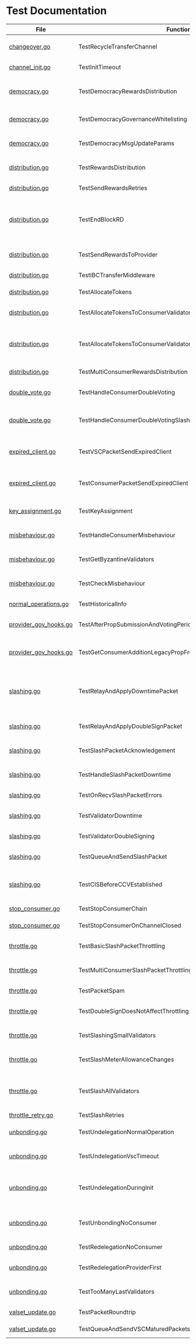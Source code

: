 # Test Documentation

| File | Function | Short Description |
|------|----------|-------------------|
| [changeover.go](../../tests/integration/changeover.go#L17) | TestRecycleTransferChannel | TestRecycleTransferChannel tests that an existing transfer channel can be reused when transitioning from a standalone to a consumer chain.<details><summary>Details</summary>The test case:<br>* sets up a provider chain and a standalone chain<br>* creates a connection between the two chains<br>* creates a transfer channel between the two chains<br>* transitions the standalone chain to a consumer chain<br>* confirms that no extra transfer channel is created, thus only one transfer channel and one CCV channel exist.</details> |
| [channel_init.go](../../tests/integration/channel_init.go#L10) | TestInitTimeout | TestInitTimeout tests that the init timeout is respected.<details><summary>Details</summary>The test sets up a provider with a configured init timeout period.<br>It then creates a connection between the provider and consumer chains,<br>and then performs a handshake (stopping at various stages of the process to simulate a timeout).<br>It then increments the time by the init timeout period and checks that the chain was removed if the timeout was reached,<br>or that the chain was not removed if the handshake was indeed completed before the timeout.</details> |
| [democracy.go](../../tests/integration/democracy.go#L79) | TestDemocracyRewardsDistribution | TestDemocracyRewardsDistribution checks that rewards to democracy representatives, community pool, and provider redistribution account are done correctly.<details><summary>Details</summary>* Sets up a democracy consumer chain<br>* Creates a new block<br>* Checks that rewards to democracy representatives, community pool, and provider redistribution account are distributed in the right proportions</details> |
| [democracy.go](../../tests/integration/democracy.go#L195) | TestDemocracyGovernanceWhitelisting | TestDemocracyGovernanceWhitelisting checks that only whitelisted governance proposals can be executed on democracy consumer chains.<details><summary>Details</summary>For context, see the whitelist for proposals in app/consumer-democracy/proposals_whitelisting.go.<br>* Sets up a democracy consumer chain<br>* Submits a proposal containing changes to the auth and mint module parameters<br>* Checks that the proposal is not executed, since the change to the auth module is not whitelisted.<br>* Submits a proposal containing changes *only* to the mint module parameters<br>* Checks that the proposal is executed, since the change to the mint module is whitelisted.<br>* Submits a proposal containing changes *only* to the auth module parameters<br>* Checks that again, the proposal is not executed, since the change to the auth module is not whitelisted.</details> |
| [democracy.go](../../tests/integration/democracy.go#L295) | TestDemocracyMsgUpdateParams | TestDemocracyMsgUpdateParams checks that the consumer parameters can be updated through a governance proposal.<details><summary>Details</summary>* Sets up a democracy consumer chain<br>* Submits a proposal containing changes to the consumer module parameters<br>* Checks that the proposal is executed, and the parameters are updated</details> |
| [distribution.go](../../tests/integration/distribution.go#L32) | TestRewardsDistribution | TesRewardsDistribution tests the distribution of rewards from the consumer chain to the provider chain.<details><summary>Details</summary>The test sets up a provider and consumer chain and completes the channel initialization.<br>Then, it sends tokens into the FeeCollector on the consumer chain,<br>and checks that these tokens distributed correctly across the provider and consumer chain.<br>It first checks that the tokens are distributed purely on the consumer chain,<br>then advances the block height to make the consumer chain send a packet with rewards to the provider chain.<br>It does not whitelist the consumer denom, so the tokens are expected to stay in<br>the ConsumerRewardsPool on the provider chain.</details> |
| [distribution.go](../../tests/integration/distribution.go#L194) | TestSendRewardsRetries | TestSendRewardsRetries tests that failed reward transmissions are retried every BlocksPerDistributionTransmission blocks |
| [distribution.go](../../tests/integration/distribution.go#L270) | TestEndBlockRD | TestEndBlockRD tests that the last transmission block height (LTBH) is correctly updated after the expected number of block have passed. It also checks that the IBC transfer transfer states are discarded if the reward distribution to the provider has failed.  Note: this method is effectively a unit test for EndBLockRD(), but is written as an integration test to avoid excessive mocking. |
| [distribution.go](../../tests/integration/distribution.go#L390) | TestSendRewardsToProvider | TestSendRewardsToProvider is effectively a unit test for SendRewardsToProvider(), but is written as an integration test to avoid excessive mocking. |
| [distribution.go](../../tests/integration/distribution.go#L532) | TestIBCTransferMiddleware | TestIBCTransferMiddleware tests the logic of the IBC transfer OnRecvPacket callback |
| [distribution.go](../../tests/integration/distribution.go#L714) | TestAllocateTokens | TestAllocateTokens is a happy-path test of the consumer rewards pool allocation to opted-in validators and the community pool |
| [distribution.go](../../tests/integration/distribution.go#L854) | TestAllocateTokensToConsumerValidators | TestAllocateTokensToConsumerValidators tests the allocation of tokens to consumer validators.<details><summary>Details</summary>The test exclusively uses the provider chain.<br>It sets up a current set of consumer validators, then calls the AllocateTokensToConsumerValidators<br>function to allocate a number of tokens to the validators.<br>The test then checks that the expected number of tokens were allocated to the validators.<br>The test covers the following scenarios:<br>- The tokens to be allocated are empty<br>- The consumer validator set is empty<br>- The tokens are allocated to a single validator<br>- The tokens are allocated to multiple validators</details> |
| [distribution.go](../../tests/integration/distribution.go#L989) | TestAllocateTokensToConsumerValidatorsWithDifferentValidatorHeights | TestAllocateTokensToConsumerValidatorsWithDifferentValidatorHeights tests `AllocateTokensToConsumerValidators` with consumer validators that have different heights. Specifically, test that validators that have been consumer validators for some time receive rewards, while validators that recently became consumer validators do not receive rewards. |
| [distribution.go](../../tests/integration/distribution.go#L1097) | TestMultiConsumerRewardsDistribution | TestMultiConsumerRewardsDistribution tests the rewards distribution of multiple consumers chains |
| [double_vote.go](../../tests/integration/double_vote.go#L17) | TestHandleConsumerDoubleVoting | TestHandleConsumerDoubleVoting verifies that handling a double voting evidence of a consumer chain results in the expected tombstoning, jailing, and slashing of the misbehaved validator |
| [double_vote.go](../../tests/integration/double_vote.go#L271) | TestHandleConsumerDoubleVotingSlashesUndelegationsAndRelegations | TestHandleConsumerDoubleVotingSlashesUndelegationsAndRelegations verifies that handling a successful double voting evidence of a consumer chain results in the expected slashing of the misbehave validator undelegations |
| [expired_client.go](../../tests/integration/expired_client.go#L23) | TestVSCPacketSendExpiredClient | TestVSCPacketSendWithExpiredClient tests queueing of VSCPackets when the consumer client is expired. While the consumer client is expired (or inactive for some reason) all packets will be queued and and cleared once the consumer client is established. |
| [expired_client.go](../../tests/integration/expired_client.go#L87) | TestConsumerPacketSendExpiredClient | TestConsumerPacketSendExpiredClient tests the consumer sending packets when the provider client is expired. While the provider client is expired  all packets will be queued and and cleared once the provider client is upgraded. |
| [key_assignment.go](../../tests/integration/key_assignment.go#L33) | TestKeyAssignment | TestKeyAssignment tests key assignments relayed from the provider chain to the consumer chain at different times in the protocol lifecycle.<details><summary>Details</summary>Each test scenarios sets up a provider chain and then assigns a key for a validator.<br>However, the assignment comes at different times in the protocol lifecycle.<br>The test covers the following scenarios:<br>* successfully assign the key before the CCV channel initialization is complete, then check that a VSCPacket is indeed queud<br>* successfully assign the key after the CCV channel initialization is complete<br>* successfully assign the key during an same epoch where the validator power changes<br>* get an error when assigning the same key twice in the same block by different validators<br>* get an error when assigning the same key twice in the same block by the same validator<br>* successfully assign two different keys in the same block by one validator<br>* get an error when assigning the same key twice in different blocks by different validators<br>* get an error when assigning the same key twice in different blocks by the same validator<br>For each scenario where the key assignment does not produce an error,<br>the test also checks that VSCPackets are relayed to the consumer chain and that the clients on<br>the provider and consumer chain can be updated.</details> |
| [misbehaviour.go](../../tests/integration/misbehaviour.go#L19) | TestHandleConsumerMisbehaviour | TestHandleConsumerMisbehaviour tests that handling a valid misbehaviour, with conflicting headers forming an equivocation, results in the jailing of the validators |
| [misbehaviour.go](../../tests/integration/misbehaviour.go#L97) | TestGetByzantineValidators | TestGetByzantineValidators checks the GetByzantineValidators function on various instances of misbehaviour.<details><summary>Details</summary>The test sets up a provider and consumer chain.<br>It creates a header with a subset of the validators on the consumer chain,<br>then creates a second header (in a variety of different ways),<br>and checks which validators are considered Byzantine<br>by calling the GetByzantineValidators function.<br>The test scenarios are:<br>* when one of the headers is empty, the function should return an error<br>* when one of the headers has a corrupted validator set (e.g. by a validator having a different public key), the function should return an error<br>* when the signatures in one of the headers are corrupted, the function should return an error<br>* when the attack is an amnesia attack (i.e. the headers have different block IDs), no validator is considered byzantine<br>* for non-amnesia misbehaviour, all validators that signed both headers are considered byzantine</details> |
| [misbehaviour.go](../../tests/integration/misbehaviour.go#L394) | TestCheckMisbehaviour | TestCheckMisbehaviour tests that the CheckMisbehaviour function correctly checks for misbehaviour.<details><summary>Details</summary>The test sets up a provider and consumer chain.<br>It creates a valid client header and then creates a misbehaviour by creating a second header in a variety of different ways.<br>It then checks that the CheckMisbehaviour function correctly checks for misbehaviour by verifying that<br>it returns an error when the misbehaviour is invalid and no error when the misbehaviour is valid.<br>The test scenarios are:<br>* both headers are identical (returns an error)<br>* the misbehaviour is not for the consumer chain (returns an error)<br>* passing an invalid client id (returns an error)<br>* passing a misbehaviour with different header height (returns an error)<br>* passing a misbehaviour older than the min equivocation evidence height (returns an error)<br>* one header of the misbehaviour has insufficient voting power (returns an error)<br>* passing a valid misbehaviour (no error)<br>It does not test actually submitting the misbehaviour to the chain or or freezing the client.</details> |
| [normal_operations.go](../../tests/integration/normal_operations.go#L13) | TestHistoricalInfo | Tests the tracking of historical info in the context of new blocks being committed |
| [provider_gov_hooks.go](../../tests/integration/provider_gov_hooks.go#L18) | TestAfterPropSubmissionAndVotingPeriodEnded | tests AfterProposalSubmission and AfterProposalVotingPeriodEnded hooks hooks require adding a proposal in the gov module and registering a consumer chain with the provider module |
| [provider_gov_hooks.go](../../tests/integration/provider_gov_hooks.go#L60) | TestGetConsumerAdditionLegacyPropFromProp | TestGetConsumerAdditionLegacyPropFromProp manually calls the GetConsumerAdditionLegacyPropFromProp hook on various types of proposals to test the behavior of the hook.<details><summary>Details</summary>The tes case created a provider chain,<br>then submits a Proposal with various different types of content.<br>Then, it tries to get the ConsumerAdditionProposal from the proposal using the hook.<br>Test cases include a proposal with no messages; a proposal with a transfer message; a proposal with an unrelated legacy proposal;<br>a proposal with an invalid legacy proposal; and a proposal with a ConsumerAdditionProposal.<br>In the case of a valid ConsumerAdditionProposal, the test verifies that the proposal is found and returned by the hook.</details> |
| [slashing.go](../../tests/integration/slashing.go#L39) | TestRelayAndApplyDowntimePacket | TestRelayAndApplyDowntimePacket tests that downtime slash packets can be properly relayed from consumer to provider, handled by provider, with a VSC and jailing eventually effective on consumer and provider.  Note: This method does not test the actual slash packet sending logic for downtime and double-signing, see TestValidatorDowntime and TestValidatorDoubleSigning for those types of tests. |
| [slashing.go](../../tests/integration/slashing.go#L177) | TestRelayAndApplyDoubleSignPacket | Similar setup to TestRelayAndApplyDowntimePacket, but with a double sign slash packet. Note that double-sign slash packets should not affect the provider validator set. |
| [slashing.go](../../tests/integration/slashing.go#L263) | TestSlashPacketAcknowledgement | TestSlashPacketAcknowledgement tests the handling of a slash packet acknowledgement.<details><summary>Details</summary>It sets up a provider and consumer chain, with channel initialization between them performed,<br>then sends a slash packet with randomized fields from the consumer to the provider.<br>The provider processes the packet</details> |
| [slashing.go](../../tests/integration/slashing.go#L307) | TestHandleSlashPacketDowntime | TestHandleSlashPacketDowntime tests the handling of a downtime related slash packet, with integration tests. Note that only downtime slash packets are processed by HandleSlashPacket. |
| [slashing.go](../../tests/integration/slashing.go#L348) | TestOnRecvSlashPacketErrors | TestOnRecvSlashPacketErrors tests errors for the OnRecvSlashPacket method in an integration testing setting |
| [slashing.go](../../tests/integration/slashing.go#L447) | TestValidatorDowntime | TestValidatorDowntime tests if a slash packet is sent and if the outstanding slashing flag is switched when a validator has downtime on the slashing module |
| [slashing.go](../../tests/integration/slashing.go#L560) | TestValidatorDoubleSigning | TestValidatorDoubleSigning tests if a slash packet is sent when a double-signing evidence is handled by the evidence module |
| [slashing.go](../../tests/integration/slashing.go#L647) | TestQueueAndSendSlashPacket | TestQueueAndSendSlashPacket tests the integration of QueueSlashPacket with SendPackets. In normal operation slash packets are queued in BeginBlock and sent in EndBlock. |
| [slashing.go](../../tests/integration/slashing.go#L727) | TestCISBeforeCCVEstablished | TestCISBeforeCCVEstablished tests that the consumer chain doesn't panic or have any undesired behavior when a slash packet is queued before the CCV channel is established. Then once the CCV channel is established, the slash packet should be sent soon after. |
| [stop_consumer.go](../../tests/integration/stop_consumer.go#L14) | TestStopConsumerChain | Tests the functionality of stopping a consumer chain at a higher level than unit tests |
| [stop_consumer.go](../../tests/integration/stop_consumer.go#L99) | TestStopConsumerOnChannelClosed | TODO Simon: implement OnChanCloseConfirm in IBC-GO testing to close the consumer chain's channel end |
| [throttle.go](../../tests/integration/throttle.go#L24) | TestBasicSlashPacketThrottling | TestBasicSlashPacketThrottling tests slash packet throttling with a single consumer, two slash packets, and no VSC matured packets. The most basic scenario. |
| [throttle.go](../../tests/integration/throttle.go#L197) | TestMultiConsumerSlashPacketThrottling | TestMultiConsumerSlashPacketThrottling tests slash packet throttling in the context of multiple consumers sending slash packets to the provider, with VSC matured packets sprinkled around. |
| [throttle.go](../../tests/integration/throttle.go#L319) | TestPacketSpam | TestPacketSpam confirms that the provider can handle a large number of incoming slash packets in a single block. |
| [throttle.go](../../tests/integration/throttle.go#L391) | TestDoubleSignDoesNotAffectThrottling | TestDoubleSignDoesNotAffectThrottling tests that a large number of double sign slash packets do not affect the throttling mechanism.<details><summary>Details</summary>This test sets up a scenario where 3 validators are slashed for double signing, and the 4th is not.<br>It then sends 500 double sign slash packets from a consumer to the provider in a single block.<br>The test confirms that the slash meter is not affected by this, and that no validators are jailed.</details> |
| [throttle.go](../../tests/integration/throttle.go#L472) | TestSlashingSmallValidators | TestSlashingSmallValidators tests that multiple slash packets from validators with small power can be handled by the provider chain in a non-throttled manner. |
| [throttle.go](../../tests/integration/throttle.go#L547) | TestSlashMeterAllowanceChanges | TestSlashMeterAllowanceChanges tests scenarios where the slash meter allowance is expected to change.  TODO: This should be a unit test, or replaced by TestTotalVotingPowerChanges. |
| [throttle.go](../../tests/integration/throttle.go#L573) | TestSlashAllValidators | Similar to TestSlashSameValidator, but 100% of val power is jailed a single block, and in the first packets recv for that block. This edge case should not occur in practice, but is useful to validate that the slash meter can allow any number of slash packets to be handled in a single block when its allowance is set to "1.0". |
| [throttle_retry.go](../../tests/integration/throttle_retry.go#L14) | TestSlashRetries | TestSlashRetries tests the throttling v2 retry logic at an integration level. |
| [unbonding.go](../../tests/integration/unbonding.go#L16) | TestUndelegationNormalOperation | TestUndelegationNormalOperation tests that undelegations complete after the unbonding period elapses on both the consumer and provider, without VSC packets timing out. |
| [unbonding.go](../../tests/integration/unbonding.go#L131) | TestUndelegationVscTimeout | TestUndelegationVscTimeout tests that an undelegation completes after vscTimeoutPeriod even if it does not reach maturity on the consumer chain. In this case, the consumer chain is removed. |
| [unbonding.go](../../tests/integration/unbonding.go#L192) | TestUndelegationDuringInit | TestUndelegationDuringInit checks that before the CCV channel is established   - no undelegations can complete, even if the provider unbonding period elapses   - all the VSC packets are stored in state as pending   - if the channel handshake times out, then the undelegation completes |
| [unbonding.go](../../tests/integration/unbonding.go#L304) | TestUnbondingNoConsumer | Bond some tokens on provider Unbond them to create unbonding op Check unbonding ops on both sides Advance time so that provider's unbonding op completes Check that unbonding has completed in provider staking |
| [unbonding.go](../../tests/integration/unbonding.go#L342) | TestRedelegationNoConsumer | TestRedelegationNoConsumer tests a redelegate transaction submitted on a provider chain with no consumers |
| [unbonding.go](../../tests/integration/unbonding.go#L392) | TestRedelegationProviderFirst | TestRedelegationWithConsumer tests a redelegate transaction submitted on a provider chain when the unbonding period elapses first on the provider chain |
| [unbonding.go](../../tests/integration/unbonding.go#L475) | TestTooManyLastValidators | This test reproduces a fixed bug when an inactive validator enters back into the active set. It used to cause a panic in the provider module hook called by AfterUnbondingInitiated during the staking module EndBlock. |
| [valset_update.go](../../tests/integration/valset_update.go#L17) | TestPacketRoundtrip | TestPacketRoundtrip tests a CCV packet roundtrip when tokens are bonded on provider |
| [valset_update.go](../../tests/integration/valset_update.go#L41) | TestQueueAndSendVSCMaturedPackets | TestQueueAndSendVSCMaturedPackets tests the behavior of EndBlock QueueVSCMaturedPackets call and its integration with SendPackets call. |
